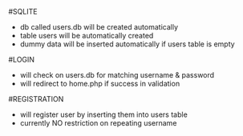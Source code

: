 #SQLITE 
 - db called users.db will be created automatically
 - table users will be automatically created
 - dummy data will be inserted automatically if users table is empty

#LOGIN
 - will check on users.db for matching username & password
 - will redirect to home.php if success in validation

#REGISTRATION
 - will register user by inserting them into users table
 - currently NO restriction on repeating username 